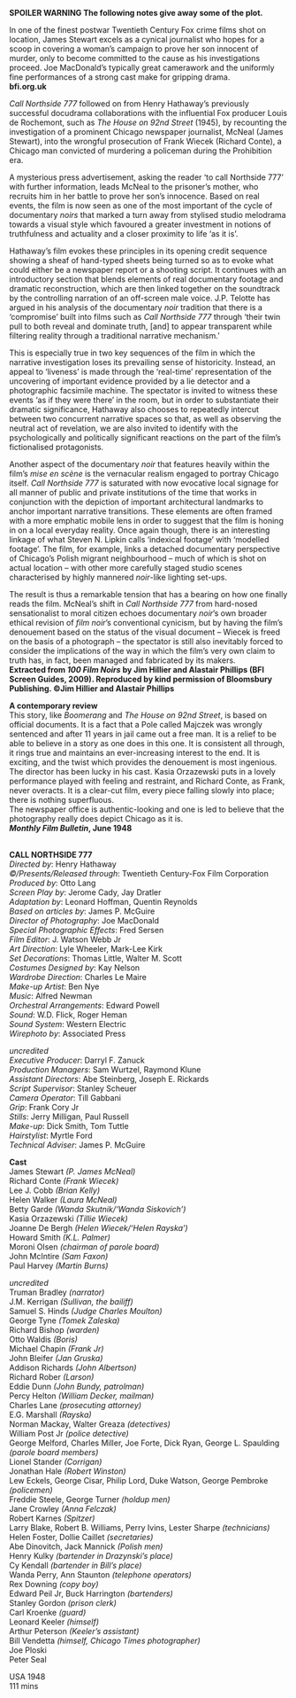 

**SPOILER WARNING  The following notes give away some of the plot.**

In one of the finest postwar Twentieth Century Fox crime films shot on location, James Stewart excels as a cynical journalist who hopes for a scoop in covering a woman’s campaign to prove her son innocent of murder, only to become committed to the cause as his investigations proceed. Joe MacDonald’s typically great camerawork and the uniformly fine performances of a strong cast make for gripping drama.  
**bfi.org.uk**

_Call Northside 777_ followed on from Henry Hathaway’s previously successful docudrama collaborations with the influential Fox producer Louis de Rochemont, such as _The House on 92nd Street_ (1945), by recounting the investigation of a prominent Chicago newspaper journalist, McNeal (James Stewart), into the wrongful prosecution of Frank Wiecek (Richard Conte), a Chicago man convicted of murdering a policeman during the Prohibition era.

A mysterious press advertisement, asking the reader ‘to call Northside 777’ with further information, leads McNeal to the prisoner’s mother, who recruits him in her battle to prove her son’s innocence. Based on real events, the film is now seen as one of the most important of the cycle of documentary _noirs_ that marked a turn away from stylised studio melodrama towards a visual style which favoured a greater investment in notions of truthfulness and actuality and a closer proximity to life ‘as it is’.

Hathaway’s film evokes these principles in its opening credit sequence showing a sheaf of hand-typed sheets being turned so as to evoke what could either be a newspaper report or a shooting script. It continues with an introductory section that blends elements of real documentary footage and dramatic reconstruction, which are then linked together on the soundtrack by the controlling narration of an off-screen male voice. J.P. Telotte has argued in his analysis of the documentary _noir_ tradition that there is a ‘compromise’ built into films such as _Call Northside 777_ through ‘their twin pull to both reveal and dominate truth, [and] to appear transparent while filtering reality through a traditional narrative mechanism.’

This is especially true in two key sequences of the film in which the narrative investigation loses its prevailing sense of historicity. Instead, an appeal to ‘liveness’ is made through the ‘real-time’ representation of the uncovering of important evidence provided by a lie detector and a photographic facsimile machine. The spectator is invited to witness these events ‘as if they were there’ in the room, but in order to substantiate their dramatic significance, Hathaway also chooses to repeatedly intercut between two concurrent narrative spaces so that, as well as observing the neutral act of revelation, we are also invited to identify with the psychologically and politically significant reactions on the part of the film’s fictionalised protagonists.

Another aspect of the documentary _noir_ that features heavily within the film’s _mise en scène_ is the vernacular realism engaged to portray Chicago itself.  _Call Northside 777_ is saturated with now evocative local signage for all manner of public and private institutions of the time that works in conjunction with the depiction of important architectural landmarks to anchor important narrative transitions. These elements are often framed with a more emphatic mobile lens in order to suggest that the film is honing in on a local everyday reality.  Once again though, there is an interesting linkage of what Steven N. Lipkin calls ‘indexical footage’ with ‘modelled footage’. The film, for example, links a detached documentary perspective of Chicago’s Polish migrant neighbourhood – much of which is shot on actual location – with other more carefully staged studio scenes characterised by highly mannered _noir_-like lighting set-ups.

The result is thus a remarkable tension that has a bearing on how one finally reads the film. McNeal’s shift in _Call Northside 777_ from hard-nosed sensationalist to moral citizen echoes documentary _noir_’s own broader ethical revision of _film noir_’s conventional cynicism, but by having the film’s denouement based on the status of the visual document – Wiecek is freed on the basis of a photograph – the spectator is still also inevitably forced to consider the implications of the way in which the film’s very own claim to truth has, in fact, been managed and fabricated by its makers.  
**Extracted from _100 Film Noirs_ by Jim Hillier and Alastair Phillips (BFI Screen Guides, 2009).  Reproduced by kind permission of Bloomsbury Publishing. ©Jim Hillier and Alastair Phillips**

**A contemporary review**  
This story, like _Boomerang_ and _The House on 92nd Street_, is based on official documents. It is a fact that a Pole called Majczek was wrongly sentenced and after 11 years in jail came out a free man. It is a relief to be able to believe in a story as one does in this one. It is consistent all through, it rings true and maintains an ever-increasing interest to the end. It is exciting, and the twist which provides the denouement is most ingenious. The director has been lucky in his cast. Kasia Orzazewski puts in a lovely performance played with feeling and restraint, and Richard Conte, as Frank, never overacts. It is a clear-cut  film, every piece falling slowly into place; there is nothing superfluous.  
The newspaper office is authentic-looking and one is led to believe that the photography really does depict Chicago as it is.  
**_Monthly Film Bulletin_, June 1948**
<br><br>


**CALL NORTHSIDE 777**  
_Directed by_: Henry Hathaway  
_©/Presents/Released through_:  Twentieth Century-Fox Film Corporation  
_Produced by_: Otto Lang  
_Screen Play by_: Jerome Cady, Jay Dratler  
_Adaptation by_: Leonard Hoffman, Quentin Reynolds  
_Based on articles by_: James P. McGuire  
_Director of Photography_: Joe MacDonald  
_Special Photographic Effects_: Fred Sersen  
_Film Editor_: J. Watson Webb Jr  
_Art Direction_: Lyle Wheeler, Mark-Lee Kirk  
_Set Decorations_: Thomas Little, Walter M. Scott  
_Costumes Designed by_: Kay Nelson  
_Wardrobe Direction_: Charles Le Maire  
_Make-up Artist_: Ben Nye  
_Music_: Alfred Newman  
_Orchestral Arrangements_: Edward Powell  
_Sound_: W.D. Flick, Roger Heman  
_Sound System_: Western Electric  
_Wirephoto by_: Associated Press

_uncredited_  
_Executive Producer_: Darryl F. Zanuck  
_Production Managers_: Sam Wurtzel,  Raymond Klune  
_Assistant Directors_: Abe Steinberg,  Joseph E. Rickards  
_Script Supervisor_: Stanley Scheuer  
_Camera Operator_: Till Gabbani  
_Grip_: Frank Cory Jr  
_Stills_: Jerry Milligan, Paul Russell  
_Make-up_: Dick Smith, Tom Tuttle  
_Hairstylist_: Myrtle Ford  
_Technical Adviser_: James P. McGuire

**Cast**  
James Stewart _(P. James McNeal)_  
Richard Conte _(Frank Wiecek)_  
Lee J. Cobb _(Brian Kelly)_  
Helen Walker _(Laura McNeal)_  
Betty Garde _(Wanda Skutnik/‘Wanda Siskovich’)_  
Kasia Orzazewski _(Tillie Wiecek)_  
Joanne De Bergh _(Helen Wiecek/‘Helen Rayska’)_  
Howard Smith _(K.L. Palmer)_  
Moroni Olsen _(chairman of parole board)_  
John McIntire _(Sam Faxon)_  
Paul Harvey _(Martin Burns)_

_uncredited_  
Truman Bradley _(narrator)_  
J.M. Kerrigan _(Sullivan, the bailiff)_  
Samuel S. Hinds _(Judge Charles Moulton)_  
George Tyne _(Tomek Zaleska)_  
Richard Bishop _(warden)_  
Otto Waldis _(Boris)_  
Michael Chapin _(Frank Jr)_  
John Bleifer _(Jan Gruska)_  
Addison Richards _(John Albertson)_  
Richard Rober _(Larson)_  
Eddie Dunn _(John Bundy, patrolman)_  
Percy Helton _(William Decker, mailman)_  
Charles Lane _(prosecuting attorney)_  
E.G. Marshall _(Rayska)_  
Norman Mackay, Walter Greaza _(detectives)_  
William Post Jr _(police detective)_  
George Melford, Charles Miller, Joe Forte,  Dick Ryan, George L. Spaulding _(parole board members)_  
Lionel Stander _(Corrigan)_  
Jonathan Hale _(Robert Winston)_  
Lew Eckels, George Cisar, Philip Lord,  Duke Watson, George Pembroke _(policemen)_  
Freddie Steele, George Turner _(holdup men)_  
Jane Crowley _(Anna Felczak)_  
Robert Karnes _(Spitzer)_  
Larry Blake, Robert B. Williams, Perry Ivins,  Lester Sharpe _(technicians)_  
Helen Foster, Dollie Caillet _(secretaries)_  
Abe Dinovitch, Jack Mannick _(Polish men)_  
Henry Kulky _(bartender in Drazynski’s place)_  
Cy Kendall _(bartender in Bill’s place)_  
Wanda Perry, Ann Staunton _(telephone operators)_  
Rex Downing _(copy boy)_  
Edward Peil Jr, Buck Harrington _(bartenders)_  
Stanley Gordon _(prison clerk)_  
Carl Kroenke _(guard)_  
Leonard Keeler _(himself)_  
Arthur Peterson _(Keeler’s assistant)_  
Bill Vendetta _(himself, Chicago Times photographer)_  
Joe Ploski  
Peter Seal

USA 1948  
111 mins

<!--stackedit_data:
eyJoaXN0b3J5IjpbLTE3MjY3MTM5OTZdfQ==
-->